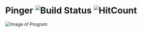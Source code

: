 # Pinger ![Build Status](https://travis-ci.org/Jesper-Andersson/Pinger.svg?branch=master) ![HitCount](http://hits.dwyl.io/Jesper-Andersson/Pinger.svg)

![Image of Program](https://i.imgur.com/4mxQPaZ.png)